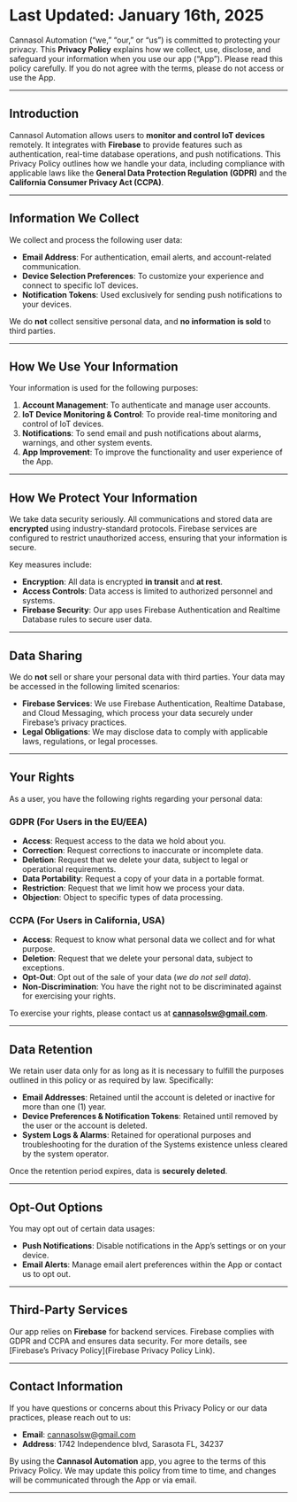 # **Last Updated:** January 16th, 2025

Cannasol Automation (“we,” “our,” or “us”) is committed to protecting your privacy. This **Privacy Policy** explains how we collect, use, disclose, and safeguard your information when you use our app (“App”). Please read this policy carefully. If you do not agree with the terms, please do not access or use the App.

---

## Introduction

Cannasol Automation allows users to **monitor and control IoT devices** remotely. It integrates with **Firebase** to provide features such as authentication, real-time database operations, and push notifications. This Privacy Policy outlines how we handle your data, including compliance with applicable laws like the **General Data Protection Regulation (GDPR)** and the **California Consumer Privacy Act (CCPA)**.

---

## Information We Collect

We collect and process the following user data:

- **Email Address**: For authentication, email alerts, and account-related communication.  
- **Device Selection Preferences**: To customize your experience and connect to specific IoT devices.  
- **Notification Tokens**: Used exclusively for sending push notifications to your devices.

We do **not** collect sensitive personal data, and **no information is sold** to third parties.

---

## How We Use Your Information

Your information is used for the following purposes:

1. **Account Management**: To authenticate and manage user accounts.  
2. **IoT Device Monitoring & Control**: To provide real-time monitoring and control of IoT devices.  
3. **Notifications**: To send email and push notifications about alarms, warnings, and other system events.  
4. **App Improvement**: To improve the functionality and user experience of the App.

---

## How We Protect Your Information

We take data security seriously. All communications and stored data are **encrypted** using industry-standard protocols. Firebase services are configured to restrict unauthorized access, ensuring that your information is secure.

Key measures include:

- **Encryption**: All data is encrypted **in transit** and **at rest**.  
- **Access Controls**: Data access is limited to authorized personnel and systems.  
- **Firebase Security**: Our app uses Firebase Authentication and Realtime Database rules to secure user data.

---

## Data Sharing

We do **not** sell or share your personal data with third parties. Your data may be accessed in the following limited scenarios:

- **Firebase Services**: We use Firebase Authentication, Realtime Database, and Cloud Messaging, which process your data securely under Firebase’s privacy practices.  
- **Legal Obligations**: We may disclose data to comply with applicable laws, regulations, or legal processes.

---

## Your Rights

As a user, you have the following rights regarding your personal data:

### GDPR (For Users in the EU/EEA)

- **Access**: Request access to the data we hold about you.  
- **Correction**: Request corrections to inaccurate or incomplete data.  
- **Deletion**: Request that we delete your data, subject to legal or operational requirements.  
- **Data Portability**: Request a copy of your data in a portable format.  
- **Restriction**: Request that we limit how we process your data.  
- **Objection**: Object to specific types of data processing.

### CCPA (For Users in California, USA)

- **Access**: Request to know what personal data we collect and for what purpose.  
- **Deletion**: Request that we delete your personal data, subject to exceptions.  
- **Opt-Out**: Opt out of the sale of your data (*we do not sell data*).  
- **Non-Discrimination**: You have the right not to be discriminated against for exercising your rights.

To exercise your rights, please contact us at **cannasolsw@gmail.com**.

---

## Data Retention

We retain user data only for as long as it is necessary to fulfill the purposes outlined in this policy or as required by law. Specifically:

- **Email Addresses**: Retained until the account is deleted or inactive for more than one (1) year.  
- **Device Preferences & Notification Tokens**: Retained until removed by the user or the account is deleted.  
- **System Logs & Alarms**: Retained for operational purposes and troubleshooting for the duration of the Systems existence unless cleared by the system operator.

Once the retention period expires, data is **securely deleted**.

---

## Opt-Out Options

You may opt out of certain data usages:

- **Push Notifications**: Disable notifications in the App’s settings or on your device.  
- **Email Alerts**: Manage email alert preferences within the App or contact us to opt out.

---

## Third-Party Services

Our app relies on **Firebase** for backend services. Firebase complies with GDPR and CCPA and ensures data security. For more details, see [Firebase’s Privacy Policy](Firebase Privacy Policy Link).

---

## Contact Information

If you have questions or concerns about this Privacy Policy or our data practices, please reach out to us:

- **Email**: cannasolsw@gmail.com  
- **Address**: 1742 Independence blvd, Sarasota FL, 34237

By using the **Cannasol Automation** app, you agree to the terms of this Privacy Policy. We may update this policy from time to time, and changes will be communicated through the App or via email.

---

